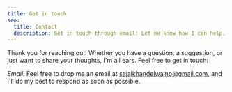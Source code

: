 ```yaml
---
title: Get in touch
seo:
  title: Contact
  description: Get in touch through email! Let me know how I can help.
---
```


Thank you for reaching out! Whether you have a question, a suggestion, or just want to share your thoughts, I'm all ears. Feel free to get in touch:

_Email:_
Feel free to drop me an email at [sajalkhandelwalnp@gmail.com](mailto:sajalkhandelwalnp@gmail.com), and I'll do my best to respond as soon as possible.

<!-- _Social Media:_
Connect with me on social media as well. Find me on [Twitter](https://twitter.com) or [LinkedIn](https://www.linkedin.com/). -->
